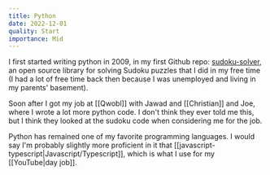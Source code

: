 ```yaml
---
title: Python
date: 2022-12-01
quality: Start
importance: Mid
---
```


I first started writing python in 2009, in my first Github repo: [sudoku-solver](https://github.com/audiodude/sudoku-solver), an open source library for solving Sudoku puzzles that I did in my free time (I had a lot of free time back then because I was unemployed and living in my parents' basement).

Soon after I got my job at [[Qwobl]] with Jawad and [[Christian]] and Joe, where I wrote a lot more python code. I don't think they ever told me this, but I think they looked at the sudoku code when considering me for the job.

Python has remained one of my favorite programming languages. I would say I'm probably slightly more proficient in it that [[javascript-typescript|Javascript/Typescript]], which is what I use for my [[YouTube|day job]].
